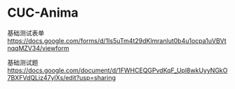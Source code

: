 CUC-Anima
=========
基础测试表单 
<https://docs.google.com/forms/d/1Is5uTm4t29dKlmranlut0b4u1ocpa1uVBVtnqqMZV34/viewform> 

基础测试题 
<https://docs.google.com/document/d/1FWHCEQGPvdKqF_Upl8wkUyyNGkO7BXFVdQLiz47ylXs/edit?usp=sharing>
